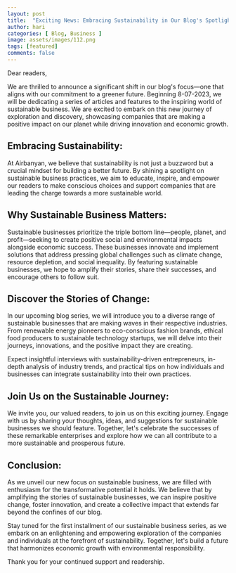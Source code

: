 ```yaml
---
layout: post
title:  "Exciting News: Embracing Sustainability in Our Blog's Spotlight!"
author: hari
categories: [ Blog, Business ]
image: assets/images/112.png
tags: [featured]
comments: false
---
```



Dear readers,

We are thrilled to announce a significant shift in our blog's focus—one that aligns with our commitment to a greener future. Beginning 8-07-2023, we will be dedicating a series of articles and features to the inspiring world of sustainable business. We are excited to embark on this new journey of exploration and discovery, showcasing companies that are making a positive impact on our planet while driving innovation and economic growth.

## Embracing Sustainability:

At Airbanyan, we believe that sustainability is not just a buzzword but a crucial mindset for building a better future. By shining a spotlight on sustainable business practices, we aim to educate, inspire, and empower our readers to make conscious choices and support companies that are leading the charge towards a more sustainable world.

## Why Sustainable Business Matters:

Sustainable businesses prioritize the triple bottom line—people, planet, and profit—seeking to create positive social and environmental impacts alongside economic success. These businesses innovate and implement solutions that address pressing global challenges such as climate change, resource depletion, and social inequality. By featuring sustainable businesses, we hope to amplify their stories, share their successes, and encourage others to follow suit.

## Discover the Stories of Change:

In our upcoming blog series, we will introduce you to a diverse range of sustainable businesses that are making waves in their respective industries. From renewable energy pioneers to eco-conscious fashion brands, ethical food producers to sustainable technology startups, we will delve into their journeys, innovations, and the positive impact they are creating.

Expect insightful interviews with sustainability-driven entrepreneurs, in-depth analysis of industry trends, and practical tips on how individuals and businesses can integrate sustainability into their own practices.

## Join Us on the Sustainable Journey:

We invite you, our valued readers, to join us on this exciting journey. Engage with us by sharing your thoughts, ideas, and suggestions for sustainable businesses we should feature. Together, let's celebrate the successes of these remarkable enterprises and explore how we can all contribute to a more sustainable and prosperous future.

## Conclusion:

As we unveil our new focus on sustainable business, we are filled with enthusiasm for the transformative potential it holds. We believe that by amplifying the stories of sustainable businesses, we can inspire positive change, foster innovation, and create a collective impact that extends far beyond the confines of our blog.

Stay tuned for the first installment of our sustainable business series, as we embark on an enlightening and empowering exploration of the companies and individuals at the forefront of sustainability. Together, let's build a future that harmonizes economic growth with environmental responsibility.

Thank you for your continued support and readership.
